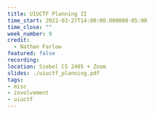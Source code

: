 ```yaml
---
title: UIUCTF Planning II
time_start: 2022-03-27T14:00:00.000000-05:00
time_close: ""
week_number: 9
credit:
  - Nathan Farlow
featured: false
recording: 
location: Siebel CS 2405 + Zoom
slides: ./uiuctf_planning.pdf
tags:
- misc
- involvement
- uiuctf
---
```

